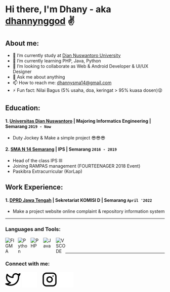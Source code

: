# Hi there, I'm Dhany - aka [dhannynggod](https://instagram.com/dhannynggod?igshid=YmMyMTA2M2Y=) ✌️
## About me:
- 🔭 I’m currently study at [Dian Nuswantoro University](https://www.dinus.ac.id/)
- 🌱 I’m currently learning PHP, Java, Python
- 👯 I’m looking to collaborate as Web & Android Developer & UI/UX Designer
- 💬 Ask me about anything
- 📫 How to reach me: dhannysma14@gmail.com
- ⚡ Fun fact: Nilai Bagus (5% usaha, doa, keringat > 95% kuasa dosen)😜

## Education:

#### 1. [Universitas Dian Nuswantoro](https://www.dinus.ac.id/) | Majoring Informatics Engineering | Semarang `2019 - Now`
   - Duty Jockey & Make a simple project 😎😎😎
 #### 2. [SMA N 14 Semarang](https://sman14-smg.sch.id/) | IPS | Semarang `2016 - 2019`
   - Head of the class IPS III
   - Joining RAMPAS management (FOURTEENAGER 2018 Event)
   - Paskibra Extracurricular (KorLap)

## Work Experience:
#### 1. [DPRD Jawa Tengah](https://dprd.jatengprov.go.id/) | Sekretariat KOMISI D | Semarang `April '2022`
   - Make a project website online complaint & repository information system
---

### Languages and Tools:

[<img align="left" alt="FIGMA" width="30px" src="https://upload.wikimedia.org/wikipedia/commons/thumb/5/5f/Figma-dynamic-gradient.png/640px-Figma-dynamic-gradient.png" style="padding-right:10px;" />][webdev]
[<img align="left" alt="Python" width="30px" src="https://upload.wikimedia.org/wikipedia/commons/thumb/c/c3/Python-logo-notext.svg/110px-Python-logo-notext.svg.png?20100317150552" style="padding-right:10px;" />][webdev]
[<img align="left" alt="PHP" width="30px" src="[https://upload.wikimedia.org/wikipedia/commons/thumb/0/05/AnantP%40php.png/640px-AnantP%40php.png](https://upload.wikimedia.org/wikipedia/commons/2/27/PHP-logo.svg)" style="padding-right:10px;" />][webdev]
[<img align="left" alt="Java" width="30px" src="https://upload.wikimedia.org/wikipedia/commons/thumb/0/0a/AnantP%40java.png/640px-AnantP%40java.png" style="padding-right:10px;" />][webdev]
[<img align="left" alt="VSCODE" width="30px" src="https://upload.wikimedia.org/wikipedia/commons/thumb/9/9a/Visual_Studio_Code_1.35_icon.svg/640px-Visual_Studio_Code_1.35_icon.svg.png" style="padding-right:0px;" />][webdev]

<br />
<br />

---
### Connect with me:

[![website](./img/twitter-light.svg)](https://twitter.com/dhannynggod#gh-light-mode-only)
[![website](./img/twitter-dark.svg)](https://twitter.com/dhannynggod#gh-dark-mode-only)
&nbsp;&nbsp;
[![website](./img/instagram-light.svg)](https://instagram.com/dhannynggod#gh-light-mode-only)
[![website](./img/instagram-dark.svg)](https://instagram.com/dhannynggod#gh-dark-mode-only)


[webdev]: https://github.com/dhannynggod/dhannynggod
